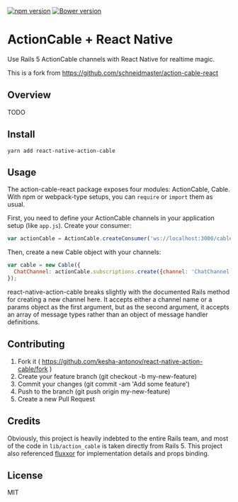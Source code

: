 [![npm version](https://badge.fury.io/js/action-cable-react.svg)](https://badge.fury.io/js/action-cable-react)
[![Bower version](https://badge.fury.io/bo/action-cable-react.svg)](https://badge.fury.io/bo/action-cable-react)

# ActionCable + React Native

Use Rails 5 ActionCable channels with React Native for realtime magic.

This is a fork from https://github.com/schneidmaster/action-cable-react

## Overview

TODO

## Install

```yarn add react-native-action-cable```

## Usage

The action-cable-react package exposes four modules: ActionCable, Cable. With npm or webpack-type setups, you can `require` or `import` them as usual.

First, you need to define your ActionCable channels in your application setup (like `app.js`). Create your consumer:

```javascript
var actionCable = ActionCable.createConsumer('ws://localhost:3000/cable');
```

Then, create a new Cable object with your channels:

```javascript
var cable = new Cable({
  ChatChannel: actionCable.subscriptions.create({channel: 'ChatChannel', room: 'example_room'}, ['newMessage'])
});
```

react-native-action-cable breaks slightly with the documented Rails method for creating a new channel here. It accepts either a channel name or a params object as the first argument, but as the second argument, it accepts an array of message types rather than an object of message handler definitions.


## Contributing

1. Fork it ( https://github.com/kesha-antonov/react-native-action-cable/fork )
2. Create your feature branch (git checkout -b my-new-feature)
3. Commit your changes (git commit -am 'Add some feature')
4. Push to the branch (git push origin my-new-feature)
5. Create a new Pull Request

## Credits

Obviously, this project is heavily indebted to the entire Rails team, and most of the code in `lib/action_cable` is taken directly from Rails 5. This project also referenced [fluxxor](https://github.com/BinaryMuse/fluxxor) for implementation details and props binding.

## License

MIT
